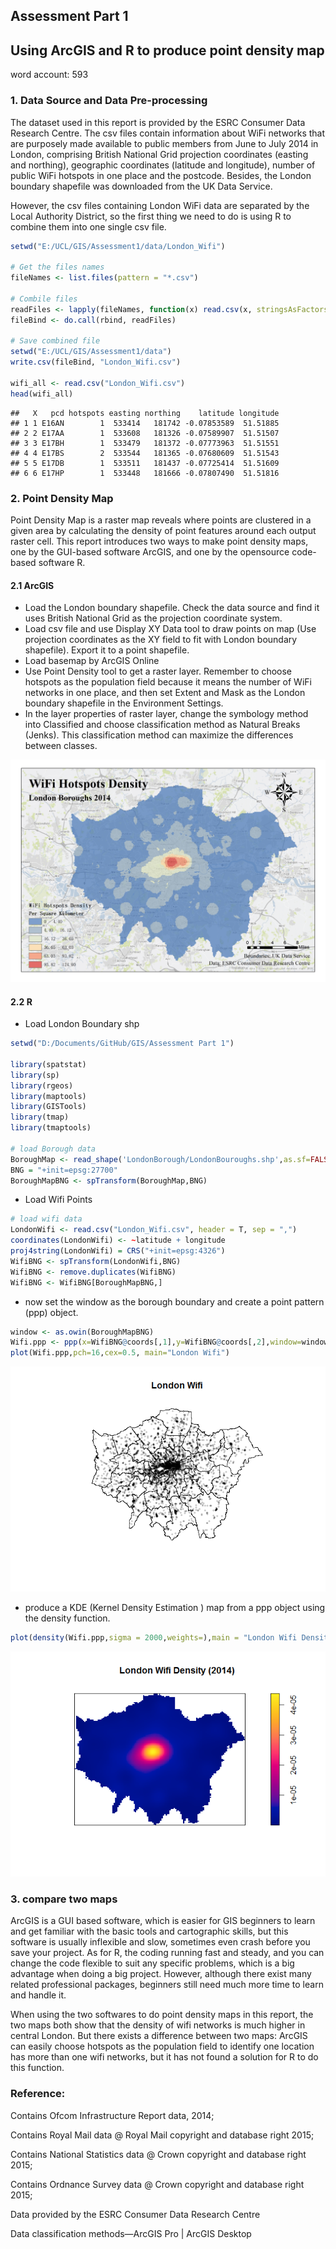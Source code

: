 Assessment Part 1
-----------------

Using ArcGIS and R to produce point density map
-----------------------------------------------

word account: 593

### 1. Data Source and Data Pre-processing

The dataset used in this report is provided by the ESRC Consumer Data Research Centre. The csv files contain information about WiFi networks that are purposely made available to public members from June to July 2014 in London, comprising British National Grid projection coordinates (easting and northing), geographic coordinates (latitude and longitude), number of public WiFi hotspots in one place and the postcode. Besides, the London boundary shapefile was downloaded from the UK Data Service.

However, the csv files containing London WiFi data are separated by the Local Authority District, so the first thing we need to do is using R to combine them into one single csv file.

``` r
setwd("E:/UCL/GIS/Assessment1/data/London_Wifi")

# Get the files names
fileNames <- list.files(pattern = "*.csv")

# Combile files
readFiles <- lapply(fileNames, function(x) read.csv(x, stringsAsFactors = F, header = T))
fileBind <- do.call(rbind, readFiles)

# Save combined file
setwd("E:/UCL/GIS/Assessment1/data")
write.csv(fileBind, "London_Wifi.csv")

wifi_all <- read.csv("London_Wifi.csv")
head(wifi_all)
```

    ##   X   pcd hotspots easting northing    latitude longitude
    ## 1 1 E16AN        1  533414   181742 -0.07853589  51.51885
    ## 2 2 E17AA        1  533608   181326 -0.07589907  51.51507
    ## 3 3 E17BH        1  533479   181372 -0.07773963  51.51551
    ## 4 4 E17BS        2  533544   181365 -0.07680609  51.51543
    ## 5 5 E17DB        1  533511   181437 -0.07725414  51.51609
    ## 6 6 E17HP        1  533448   181666 -0.07807490  51.51816

### 2. Point Density Map

Point Density Map is a raster map reveals where points are clustered in a given area by calculating the density of point features around each output raster cell. This report introduces two ways to make point density maps, one by the GUI-based software ArcGIS, and one by the opensource code-based software R.

#### 2.1 ArcGIS

-   Load the London boundary shapefile. Check the data source and find it uses British National Grid as the projection coordinate system.
-   Load csv file and use Display XY Data tool to draw points on map (Use projection coordinates as the XY field to fit with London boundary shapefile). Export it to a point shapefile.
-   Load basemap by ArcGIS Online
-   Use Point Density tool to get a raster layer. Remember to choose hotspots as the population field because it means the number of WiFi networks in one place, and then set Extent and Mask as the London boundary shapefile in the Environment Settings.
-   In the layer properties of raster layer, change the symbology method into Classified and choose classification method as Natural Breaks (Jenks). This classification method can maximize the differences between classes.

![image](MAP_NatBrek.jpg)

#### 2.2 R

-   Load London Boundary shp

``` r
setwd("D:/Documents/GitHub/GIS/Assessment Part 1")

library(spatstat)
library(sp)
library(rgeos)
library(maptools)
library(GISTools)
library(tmap)
library(tmaptools)

# load Borough data
BoroughMap <- read_shape('LondonBorough/LondonBouroughs.shp',as.sf=FALSE)
BNG = "+init=epsg:27700"
BoroughMapBNG <- spTransform(BoroughMap,BNG)
```

-   Load Wifi Points

``` r
# load wifi data
LondonWifi <- read.csv("London_Wifi.csv", header = T, sep = ",")
coordinates(LondonWifi) <- ~latitude + longitude
proj4string(LondonWifi) = CRS("+init=epsg:4326")
WifiBNG <- spTransform(LondonWifi,BNG)
WifiBNG <- remove.duplicates(WifiBNG)
WifiBNG <- WifiBNG[BoroughMapBNG,]
```

-   now set the window as the borough boundary and create a point pattern (ppp) object.

``` r
window <- as.owin(BoroughMapBNG)
Wifi.ppp <- ppp(x=WifiBNG@coords[,1],y=WifiBNG@coords[,2],window=window)
plot(Wifi.ppp,pch=16,cex=0.5, main="London Wifi")
```

![](AssessmentPart1_files/figure-markdown_github/unnamed-chunk-4-1.png)

-   produce a KDE (Kernel Density Estimation ) map from a ppp object using the density function.

``` r
plot(density(Wifi.ppp,sigma = 2000,weights=),main = "London Wifi Density (2014)")
```

![](AssessmentPart1_files/figure-markdown_github/unnamed-chunk-5-1.png)

### 3. compare two maps

ArcGIS is a GUI based software, which is easier for GIS beginners to learn and get familiar with the basic tools and cartographic skills, but this software is usually inflexible and slow, sometimes even crash before you save your project. As for R, the coding running fast and steady, and you can change the code flexible to suit any specific problems, which is a big advantage when doing a big project. However, although there exist many related professional packages, beginners still need much more time to learn and handle it.

When using the two softwares to do point density maps in this report, the two maps both show that the density of wifi networks is much higher in central London. But there exists a difference between two maps: ArcGIS can easily choose hotspots as the population field to identify one location has more than one wifi networks, but it has not found a solution for R to do this function.

### Reference:

Contains Ofcom Infrastructure Report data, 2014;

Contains Royal Mail data @ Royal Mail copyright and database right 2015;

Contains National Statistics data @ Crown copyright and database right 2015;

Contains Ordnance Survey data @ Crown copyright and database right 2015;

Data provided by the ESRC Consumer Data Research Centre

Data classification methods—ArcGIS Pro | ArcGIS Desktop
